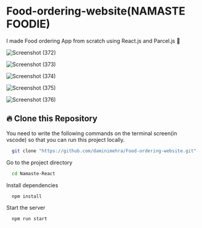 # Food-ordering-website(NAMASTE FOODIE)
I made  Food ordering App from scratch using React.js and Parcel.js 🚀

![Screenshot (372)](https://github.com/daminimehra/Food-ordering-website/assets/71871235/601a1171-2fc3-427a-bd9d-5fc6f6e39219)

![Screenshot (373)](https://github.com/daminimehra/Food-ordering-website/assets/71871235/c354ad7d-23f8-4261-8196-edd1dcd9bf30)

![Screenshot (374)](https://github.com/daminimehra/Food-ordering-website/assets/71871235/e214e216-e419-4b55-80d1-6e9bdb008472)

![Screenshot (375)](https://github.com/daminimehra/Food-ordering-website/assets/71871235/9611fb75-9039-4129-b1b7-d4cc5d2bf4cc)

![Screenshot (376)](https://github.com/daminimehra/Food-ordering-website/assets/71871235/49ee3529-902f-4699-8846-ccf9602c4923)



## 🔥 Clone this Repository

You need to write the following commands on the terminal screen(in vscode) so that you can run this project locally.

```bash
  git clone "https://github.com/daminimehra/Food-ordering-website.git"
```

Go to the project directory

```bash
  cd Namaste-React
```

Install dependencies


```bash
  npm install
```

Start the server

```bash
  npm run start
```

